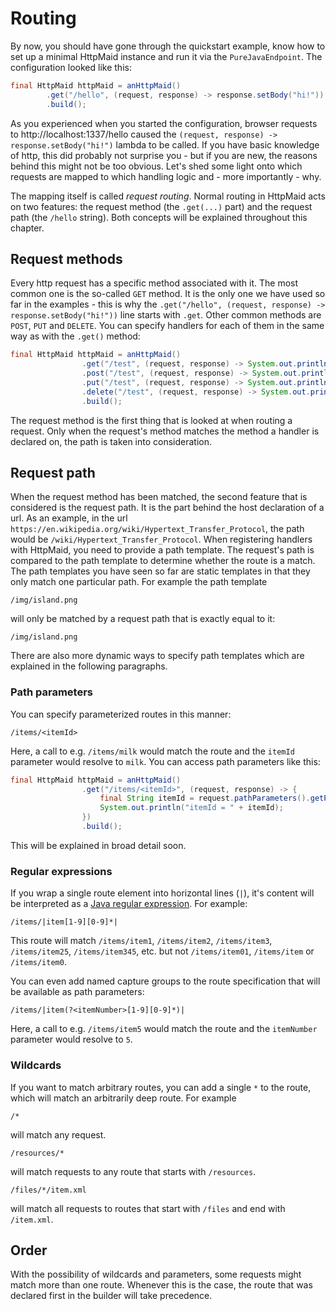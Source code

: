 # Routing
By now, you should have gone through the quickstart example, know how
to set up a minimal HttpMaid instance and run it via the `PureJavaEndpoint`.
The configuration looked like this:
```java
final HttpMaid httpMaid = anHttpMaid()
        .get("/hello", (request, response) -> response.setBody("hi!"))
        .build();
```
As you experienced when you started the configuration, browser requests to http://localhost:1337/hello
caused the `(request, response) -> response.setBody("hi!")` lambda to be called.
If you have basic knowledge of http, this did probably not surprise you -
but if you are new, the reasons behind this might not be too obvious.
Let's shed some light onto which requests are mapped to which handling logic and - more importantly - why.

The mapping itself is called *request routing*.
Normal routing in HttpMaid acts on two
features: the request method (the `.get(...)` part) and the request path (the `/hello` string).
Both concepts will be explained throughout this chapter.

## Request methods
Every http request has a specific method associated with it.
The most common one is the so-called `GET` method.
It is the only one we have used so far in the examples - this is why the
`.get("/hello", (request, response) -> response.setBody("hi!"))` line starts with `.get`.
Other common methods are `POST`, `PUT` and `DELETE`.
You can specify handlers for each of them in the same way as with the `.get()` method:
```java
final HttpMaid httpMaid = anHttpMaid()
                .get("/test", (request, response) -> System.out.println("This is a GET request"))
                .post("/test", (request, response) -> System.out.println("This is a POST request"))
                .put("/test", (request, response) -> System.out.println("This is a PUT request"))
                .delete("/test", (request, response) -> System.out.println("This is a DELETE request"))
                .build();
```
The request method is the first thing that is looked at when routing a request.
Only when the request's method matches the method a handler is declared on, the path is taken into consideration.

## Request path
When the request method has been matched, the second feature that is considered is the request path.
It is the part behind the host declaration of a url.
As an example, in the url `https://en.wikipedia.org/wiki/Hypertext_Transfer_Protocol`, the path would
be `/wiki/Hypertext_Transfer_Protocol`.
When registering handlers with HttpMaid, you need to provide a path template. The request's
path is compared to the path template to determine whether the route is a match.
The path templates you have seen so far are static templates in that they only match one particular path.
For example the path template
```
/img/island.png
```
will only be matched by a request path that is exactly equal to it:
```
/img/island.png
```

There are also more dynamic ways to specify path templates which are explained in the following paragraphs.  


### Path parameters
You can specify parameterized routes in this manner:
```
/items/<itemId>
```
Here, a call to e.g. `/items/milk` would match the route and the `itemId` parameter would resolve to `milk`.
You can access path parameters like this:
```java
final HttpMaid httpMaid = anHttpMaid()
                .get("/items/<itemId>", (request, response) -> {
                    final String itemId = request.pathParameters().getPathParameter("itemId");
                    System.out.println("itemId = " + itemId);
                })
                .build();
```
This will be explained in broad detail soon.

### Regular expressions
If you wrap a single route element into horizontal lines (`|`), it's content will
be interpreted as a [Java regular expression](https://docs.oracle.com/javase/7/docs/api/java/util/regex/Pattern.html).
For example:
```
/items/|item[1-9][0-9]*|
```
This route will match `/items/item1`, `/items/item2`, `/items/item3`, `/items/item25`, `/items/item345`, etc.
but not `/items/item01`, `/items/item` or `/items/item0`.

You can even add named capture groups to the route specification that will be available as path parameters:
```
/items/|item(?<itemNumber>[1-9][0-9]*)|
```
Here, a call to e.g. `/items/item5` would match the route and the `itemNumber` parameter would resolve to `5`.

### Wildcards
If you want to match arbitrary routes, you can add a single `*` to the route, which will
match an arbitrarily deep route. For example
```
/*
```
will match any request.
```
/resources/*
```
will match requests to any route that starts with `/resources`.
```
/files/*/item.xml
```
will match all requests to routes that start with `/files` and end with `/item.xml`. 

## Order
With the possibility of wildcards and parameters, some requests might match
more than one route. Whenever this is the case, the route that was declared
first in the builder will take precedence.